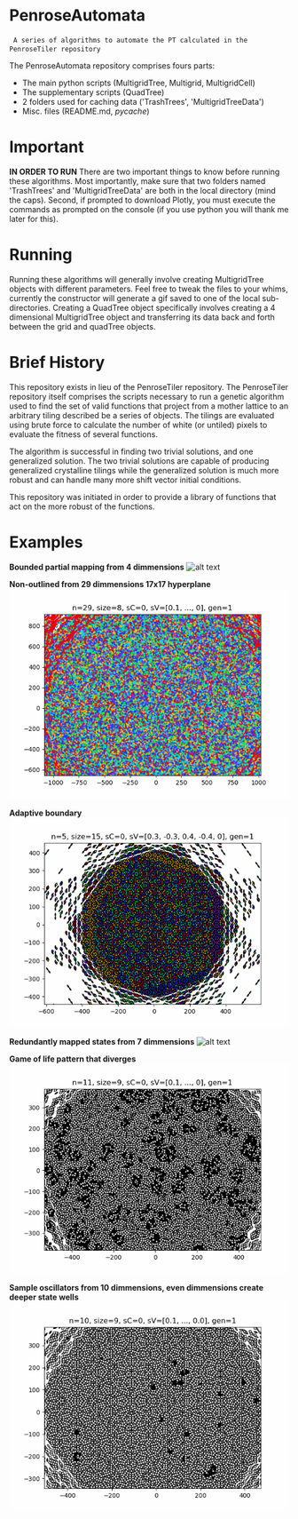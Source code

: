 # PenroseAutomata
     A series of algorithms to automate the PT calculated in the PenroseTiler repository
The PenroseAutomata repository comprises fours parts:
- The main python scripts (MultigridTree, Multigrid, MultigridCell)
- The supplementary scripts (QuadTree)
- 2 folders used for caching data ('TrashTrees', 'MultigridTreeData')
- Misc. files (README.md, _pycache_)

# Important
**IN ORDER TO RUN**
There are two important things to know before running these algorithms. Most importantly, make sure that two folders named 'TrashTrees' and 'MultigridTreeData' are both in the local directory (mind the caps). Second, if prompted to download Plotly, you must execute the commands as prompted on the console (if you use python you will thank me later for this).

# Running
Running these algorithms will generally involve creating MultigridTree objects with different parameters. Feel free to tweak the files to your whims, currently the constructor will generate a gif saved to one of the local sub-directories. Creating a QuadTree object specifically involves creating a 4 dimensional MultigridTree object and transferring its data back and forth between the grid and quadTree objects.


# Brief History
This repository exists in lieu of the PenroseTiler repository. The PenroseTiler repository itself comprises the scripts necessary to run a genetic algorithm used to find the set of valid functions that project from a mother lattice to an arbitrary tiling described be a series of objects. The tilings are evaluated using brute force to calculate the number of white (or untiled) pixels to evaluate the fitness of several functions.

The algorithm is successful in finding two trivial solutions, and one generalized solution. The two trivial solutions are capable of producing generalized crystalline tilings while the generalized solution is much more robust and can handle many more shift vector initial conditions.

This repository was initiated in order to provide a library of functions that act on the more robust of the functions.

# Examples
**Bounded partial mapping from 4 dimmensions**
![alt text](Examples/n4PartialMapBounded.gif "Bounded partial mapping from 4 dimensions")


**Non-outlined from 29 dimmensions 17x17 hyperplane**
![alt text](Examples/n29s8nonOutlinedBounded.gif "Non-outlined from 29 dimmensions 17x17 hyperplane")


**Adaptive boundary**
![alt text](Examples/adaptiveBoundary.gif "Adaptive boundary")


**Redundantly mapped states from 7 dimmensions**
![alt text](Examples/redundentlyMapped.gif "Redundantly mapped states from 7 dimmensions")


**Game of life pattern that diverges**
![alt text](Examples/divergentGOL.gif "gol pattern that diverges")


**Sample oscillators from 10 dimmensions, even dimmensions create deeper state wells**
![alt text](Examples/oscillatorSampleGOL.gif "Sample oscillators from 10 dimmensions")